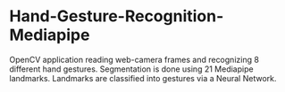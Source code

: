 # Hand-Gesture-Recognition-Mediapipe
OpenCV application reading web-camera frames and recognizing 8 different hand gestures.
Segmentation is done using 21 Mediapipe landmarks. 
Landmarks are classified into gestures via a Neural Network. 
